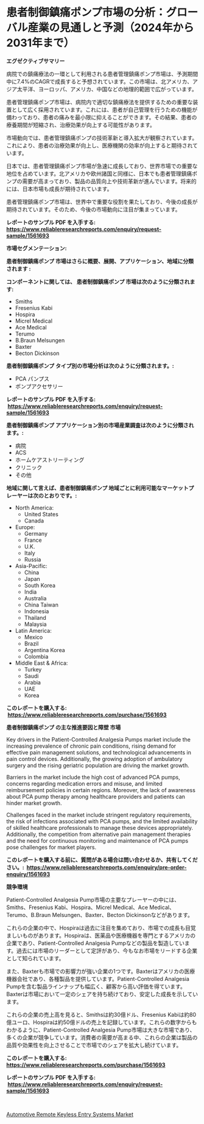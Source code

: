 <p><h1>患者制御鎮痛ポンプ市場の分析：グローバル産業の見通しと予測（2024年から2031年まで）</h1></p><p><strong>エグゼクティブサマリー</strong></p>
<p><p>病院での鎮痛療法の一環として利用される患者管理鎮痛ポンプ市場は、予測期間中に7.4%のCAGRで成長すると予想されています。この市場は、北アメリカ、アジア太平洋、ヨーロッパ、アメリカ、中国などの地理的範囲で広がっています。</p><p>患者管理鎮痛ポンプ市場は、病院内で適切な鎮痛療法を提供するための重要な装置として広く採用されています。これには、患者が自己管理を行うための機能が備わっており、患者の痛みを最小限に抑えることができます。その結果、患者の療養期間が短縮され、治療効果が向上する可能性があります。</p><p>市場動向では、患者管理鎮痛ポンプの技術革新と導入拡大が観察されています。これにより、患者の治療効果が向上し、医療機関の効率が向上すると期待されています。</p><p>日本では、患者管理鎮痛ポンプ市場が急速に成長しており、世界市場での重要な地位を占めています。北アメリカや欧州諸国と同様に、日本でも患者管理鎮痛ポンプの需要が高まっており、製品の品質向上や技術革新が進んでいます。将来的には、日本市場も成長が期待されています。</p><p>患者管理鎮痛ポンプ市場は、世界中で重要な役割を果たしており、今後の成長が期待されています。そのため、今後の市場動向に注目が集まっています。</p></p>
<p><strong>レポートのサンプル PDF を入手する: <a href="https://www.reliableresearchreports.com/enquiry/request-sample/1561693">https://www.reliableresearchreports.com/enquiry/request-sample/1561693</a></strong></p>
<p><strong>市場セグメンテーション:</strong></p>
<p><strong> 患者制御鎮痛ポンプ 市場はさらに概要、展開、アプリケーション、地域に分類されます :</strong></p>
<p><strong>コンポーネントに関しては、 患者制御鎮痛ポンプ 市場は次のように分類されます: &nbsp;</strong></p>
<p><ul><li>Smiths</li><li>Fresenius Kabi</li><li>Hospira</li><li>Micrel Medical</li><li>Ace Medical</li><li>Terumo</li><li>B.Braun Melsungen</li><li>Baxter</li><li>Becton Dickinson</li></ul></p>
<p><strong> 患者制御鎮痛ポンプ タイプ別の市場分析は次のように分類されます。:</strong></p>
<p><ul><li>PCA パンプス</li><li>ポンプアクセサリー</li></ul></p>
<p><strong>レポートのサンプル PDF を入手する: &nbsp;<a href="https://www.reliableresearchreports.com/enquiry/request-sample/1561693">https://www.reliableresearchreports.com/enquiry/request-sample/1561693</a></strong></p>
<p><strong> 患者制御鎮痛ポンプ アプリケーション別の市場産業調査は次のように分類されます。:</strong></p>
<p><ul><li>病院</li><li>ACS</li><li>ホームケアストリーティング</li><li>クリニック</li><li>その他</li></ul></p>
<p><strong>地域に関して言えば、患者制御鎮痛ポンプ 地域ごとに利用可能なマーケットプレーヤーは次のとおりです。:</strong></p>
<p><ul>
    <li>
        North America:
        <ul>
            <li>United States</li>
            <li>Canada</li>
        </ul>
    </li>
    <li>
        Europe:
        <ul>
            <li>Germany</li>
            <li>France</li>
            <li>U.K.</li>
            <li>Italy</li>
            <li>Russia</li>
        </ul>
    </li>
    <li>
        Asia-Pacific:
        <ul>
            <li>China</li>
            <li>Japan</li>
            <li>South Korea</li>
            <li>India</li>
            <li>Australia</li>
            <li>China Taiwan</li>
            <li>Indonesia</li>
            <li>Thailand</li>
            <li>Malaysia</li>
        </ul>
    </li>
    <li>
        Latin America:
        <ul>
            <li>Mexico</li>
            <li>Brazil</li>
            <li>Argentina Korea</li>
            <li>Colombia</li>
        </ul>
    </li>
    <li>
        Middle East & Africa:
        <ul>
            <li>Turkey</li>
            <li>Saudi</li>
            <li>Arabia</li>
            <li>UAE</li>
            <li>Korea</li>
        </ul>
    </li>
    </ul></p>
<p><strong>このレポートを購入する: &nbsp;<a href="https://www.reliableresearchreports.com/purchase/1561693">https://www.reliableresearchreports.com/purchase/1561693</a></strong></p>
<p><strong>患者制御鎮痛ポンプ の主な推進要因と障壁 市場</strong></p>
<p><p>Key drivers in the Patient-Controlled Analgesia Pumps market include the increasing prevalence of chronic pain conditions, rising demand for effective pain management solutions, and technological advancements in pain control devices. Additionally, the growing adoption of ambulatory surgery and the rising geriatric population are driving the market growth.</p><p>Barriers in the market include the high cost of advanced PCA pumps, concerns regarding medication errors and misuse, and limited reimbursement policies in certain regions. Moreover, the lack of awareness about PCA pump therapy among healthcare providers and patients can hinder market growth.</p><p>Challenges faced in the market include stringent regulatory requirements, the risk of infections associated with PCA pumps, and the limited availability of skilled healthcare professionals to manage these devices appropriately. Additionally, the competition from alternative pain management therapies and the need for continuous monitoring and maintenance of PCA pumps pose challenges for market players.</p></p>
<p><strong>このレポートを購入する前に、質問がある場合は問い合わせるか、共有してください。:&nbsp; <a href="https://www.reliableresearchreports.com/enquiry/pre-order-enquiry/1561693">https://www.reliableresearchreports.com/enquiry/pre-order-enquiry/1561693</a></strong></p>
<p><strong>競争環境</strong></p>
<p><p>Patient-Controlled Analgesia Pump市場の主要なプレーヤーの中には、Smiths、Fresenius Kabi、Hospira、Micrel Medical、Ace Medical、Terumo、B.Braun Melsungen、Baxter、Becton Dickinsonなどがあります。</p><p>これらの企業の中で、Hospiraは過去に注目を集めており、市場での成長も目覚ましいものがあります。Hospiraは、医薬品や医療機器を専門とするアメリカの企業であり、Patient-Controlled Analgesia Pumpなどの製品を製造しています。過去には市場のリーダーとして定評があり、今もなお市場をリードする企業として知られています。</p><p>また、Baxterも市場での影響力が強い企業の1つです。Baxterはアメリカの医療機器会社であり、各種製品を提供しています。Patient-Controlled Analgesia Pumpを含む製品ラインナップも幅広く、顧客から高い評価を得ています。Baxterは市場において一定のシェアを持ち続けており、安定した成長を示しています。</p><p>これらの企業の売上高を見ると、Smithsは約30億ドル、Fresenius Kabiは約80億ユーロ、Hospiraは約50億ドルの売上を記録しています。これらの数字からもわかるように、Patient-Controlled Analgesia Pump市場は大きな市場であり、多くの企業が競争しています。消費者の需要が高まる中、これらの企業は製品の品質や効果性を向上させることで市場でのシェアを拡大し続けています。</p></p>
<p><strong>このレポートを購入する: &nbsp; <a href="https://www.reliableresearchreports.com/purchase/1561693">https://www.reliableresearchreports.com/purchase/1561693</a></strong></p>
<p><strong>レポートのサンプル PDF を入手する: &nbsp;<a href="https://www.reliableresearchreports.com/enquiry/request-sample/1561693">https://www.reliableresearchreports.com/enquiry/request-sample/1561693</a></strong><strong></strong></p>
<p>&nbsp;</p>
<p><p><a href="https://flame-sidecar-702.notion.site/Automotive-Remote-Keyless-Entry-Systems-Market-Size-Growth-and-Forecast-from-2024-2031-1c027bd14d0748488d5c3fdc0a75617c">Automotive Remote Keyless Entry Systems Market</a></p></p>